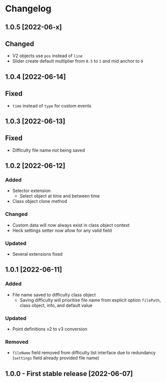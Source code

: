 # Changelog

## 1.0.5 [2022-06-x]

## Changed

- V2 objects use `pos` instead of `line`
- Slider create default multiplier from `0.5` to `1` and mid anchor to `0`

## 1.0.4 [2022-06-14]

## Fixed

- `time` instead of `type` for custom events

## 1.0.3 [2022-06-13]

## Fixed

- Difficulty file name not being saved

## 1.0.2 [2022-06-12]

### Added

- Selector extension
  - Select object at time and between time
- Class object clone method

### Changed

- Custom data will now always exist in class object context
- Heck settings setter now allow for any valid field

### Updated

- Several extensions fixed

## 1.0.1 [2022-06-11]

### Added

- File name saved to difficulty class object
  - Saving difficulty will prioritise file name from explicit option `filePath`, class object, info, and default value

### Updated

- Point definitions v2 to v3 conversion

### Removed

- `fileName` field removed from difficulty list interface due to redundancy (`settings` field already provided file
  name)

## 1.0.0 - First stable release [2022-06-07]
